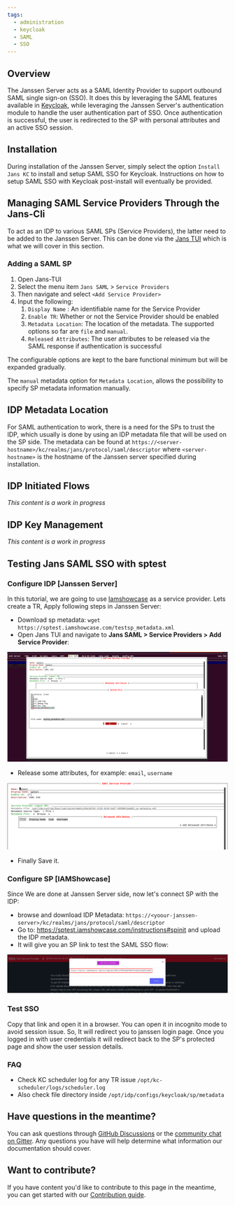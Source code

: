 ```yaml
---
tags:
  - administration
  - keycloak
  - SAML
  - SSO
---
```


## Overview

The Janssen Server acts as a SAML Identity Provider to support outbound SAML
single sign-on (SSO). It does this by leveraging the SAML features available
in [Keycloak](https://www.keycloak.org/), while leveraging the Janssen Server's
authentication module to handle the user
authentication part of SSO. Once authentication is successful, the user is
redirected to the SP with personal attributes and an active SSO session.

## Installation

During installation of the Janssen Server, simply select the option
`Install Jans KC`   to install and setup SAML SSO for Keycloak. Instructions
on how to setup SAML SSO with Keycloak post-install will eventually be provided.


## Managing SAML Service Providers Through the Jans-Cli

To act as an IDP to various SAML SPs (Service Providers), the latter
need to be added to the Janssen Server. This can be done via the
[Jans TUI](../config-guide/config-tools/jans-tui/README.md) which is what we
will cover in this section.

###  Adding a SAML SP

1. Open Jans-TUI
1. Select the menu item `Jans SAML` > `Service Providers`
1. Then navigate and select `<Add Service Provider>`
1. Input the following:
    1. `Display Name` : An identifiable name for the Service Provider
    1. `Enable TR`: Whether or not the Service Provider should be enabled
    1. `Metadata Location`: The location of the metadata. The supported options
      so far are `file` and `manual`.
    1. `Released Attributes`: The user attributes to be released via the SAML
      response if authentication is successful

The configurable options are kept to the bare functional minimum but will be
expanded gradually.

The `manual` metadata option for `Metadata Location`, allows the possibility
to specify SP metadata information manually.

## IDP Metadata Location

For SAML authentication to work, there is a need for the SPs to
trust the IDP, which usually is done by using an IDP metadata file that will
be used on the SP side. The metadata can be found at
`https://<server-hostname>/kc/realms/jans/protocol/saml/descriptor`  where
`<server-hostname>` is the hostname of the Janssen server specified during
installation.

## IDP Initiated Flows

_This content is a work in progress_

## IDP Key Management

_This content is a work in progress_


## Testing Jans SAML SSO with sptest

### Configure IDP [Janssen Server]

In this tutorial, we are going to use [Iamshowcase](https://sptest.iamshowcase.com) as a service provider. Lets create a TR, Apply following steps in Janssen Server:

- Download sp metadata: `wget https://sptest.iamshowcase.com/testsp_metadata.xml`
- Open Jans TUI and navigate to **Jans SAML > Service Providers > Add Service Provider**:

<img src= "../../assets/SAML-Service-provider.png">

- Release some attributes, for example: `email`, `username`
  
<img src= "../../assets/SAML-release-attribute.png">

- Finally Save it.

### Configure SP [IAMShowcase]

Since We are done at Janssen Server side, now let's connect SP with the IDP:

- browse and download IDP Metadata: `https://<yoour-janssen-server>/kc/realms/jans/protocol/saml/descriptor`
- Go to: https://sptest.iamshowcase.com/instructions#spinit and upload the IDP metadata.
- It will give you an SP link to test the SAML SSO flow:

<img src ="../../assets/sp-url.png">

### Test SSO

Copy that link and open it in a browser. You can open it in incognito mode to avoid session issue. So, It will redirect you to janssen login page. Once you logged in with user credentials it will redirect back to the SP's protected page and show the user session details. 
  
### FAQ

* Check KC scheduler log for any TR issue `/opt/kc-scheduler/logs/scheduler.log`
* Also check file directory inside `/opt/idp/configs/keycloak/sp/metadata`


## Have questions in the meantime?

You can ask questions through [GitHub Discussions](https://github.com/JanssenProject/jans/discussions) or the [community chat on Gitter](https://gitter.im/JanssenProject/Lobby). Any questions you have will help determine what information our documentation should cover.

## Want to contribute?

If you have content you'd like to contribute to this page in the meantime, you can get started with our [Contribution guide](https://docs.jans.io/head/CONTRIBUTING/).
